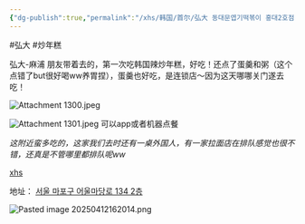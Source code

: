 ```yaml
---
{"dg-publish":true,"permalink":"/xhs/韩国/首尔/弘大 동대문엽기떡볶이 홍대2호점 炒年糕/","tags":["rednote","首尔"],"created":"2024-09-08","updated":"2025-04-12T16:20:34.861+08:00"}
---
```


#弘大 #炒年糕 

弘大-麻浦
朋友带着去的，第一次吃韩国辣炒年糕，好吃！还点了蛋羹和粥（这个点错了but很好喝ww养胃捏），蛋羹也好吃，是连锁店～因为这天哪哪关门遂去吃！

![Attachment 1300.jpeg](/img/user/xhs/%E9%9F%A9%E5%9B%BD/%E9%A6%96%E5%B0%94/photo-%E9%A6%96%E5%B0%94/Attachment%201300.jpeg)


![Attachment 1301.jpeg](/img/user/xhs/%E9%9F%A9%E5%9B%BD/%E9%A6%96%E5%B0%94/photo-%E9%A6%96%E5%B0%94/Attachment%201301.jpeg)
可以app或者机器点餐

*这附近蛮多吃的，这家我们去时还有一桌外国人，有一家拉面店在排队感觉也很不错，还真是不管哪里都排队呢ww*

[xhs](https://www.xiaohongshu.com/explore/672a5d0b000000001d0384bd?xsec_token=ABD3ui-4sBoQI1Ae4AKTfOp1-vx63ltA6_kMThPPSS3rU=&xsec_source=pc_user)

地址：
[서울 마포구 어울마당로 134 2층](https://pcmap.place.naver.com/restaurant/33891143/home?from=map&fromPanelNum=1&additionalHeight=76&timestamp=202504121618&locale=ko&svcName=map_pcv5&searchText=%EB%8F%99%EB%8C%80%EB%AC%B8%EC%97%BD%EA%B8%B0%EB%96%A1%EB%B3%B6%EC%9D%B4%20%ED%99%8D%EB%8C%802%ED%98%B8%EC%A0%90#)

![Pasted image 20250412162014.png](/img/user/xhs/%E9%9F%A9%E5%9B%BD/%E9%A6%96%E5%B0%94/attachments/Pasted%20image%2020250412162014.png)